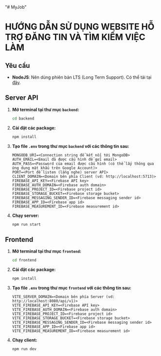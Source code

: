 "# MyJob" 
# HƯỚNG DẪN SỬ DỤNG WEBSITE HỖ TRỢ ĐĂNG TIN VÀ TÌM KIẾM VIỆC LÀM

## Yêu cầu
- **NodeJS**: Nên dùng phiên bản LTS (Long Term Support). Có thể tải tại [đây](https://nodejs.org/en/download/).

## Server API

1. **Mở terminal tại thư mục `backend`:**
   ```bash
   cd backend
   ```

2. **Cài đặt các package:**
   ```bash
   npm install
   ```

3. **Tạo file `.env` trong thư mục `backend` với các thông tin sau:**

   ```env
   MONGODB_URI=<Connection string để kết nối tới MongoDB>
   AUTH_EMAIL=<Email đã được cấu hình để gửi email>
   AUTH_PASS=<Password của email được cấu hình (có thể lấy thông qua ứng dụng mật khẩu trên Google Account)>
   PORT=<Port để listen (lắng nghe) server API>
   CLIENT_DOMAIN=<Domain bên phía Client (vd: http://localhost:5713)>
   FIREBASE_API_KEY=<Firebase API key>
   FIREBASE_AUTH_DOMAIN=<Firebase auth domain>
   FIREBASE_PROJECT_ID=<Firebase project id>
   FIREBASE_STORAGE_BUCKET=<Firebase storage bucket>
   FIREBASE_MESSAGING_SENDER_ID=<Firebase messaging sender id>
   FIREBASE_APP_ID=<Firebase app id>
   FIREBASE_MEASUREMENT_ID=<Firebase measurement id>
   ```

4. **Chạy server:**
   ```bash
   npm run start
   ```

## Frontend

1. **Mở terminal tại thư mục `frontend`:**
   ```bash
   cd frontend
   ```

2. **Cài đặt các package:**
   ```bash
   npm install
   ```

3. **Tạo file `.env` trong thư mục `frontend` với các thông tin sau:**

   ```env
   VITE_SERVER_DOMAIN=<Domain bên phía Server (vd: http://localhost:8080/api/v1)>
   VITE_FIREBASE_API_KEY=<Firebase API key>
   VITE_FIREBASE_AUTH_DOMAIN=<Firebase auth domain>
   VITE_FIREBASE_PROJECT_ID=<Firebase project id>
   VITE_FIREBASE_STORAGE_BUCKET=<Firebase storage bucket>
   VITE_FIREBASE_MESSAGING_SENDER_ID=<Firebase messaging sender id>
   VITE_FIREBASE_APP_ID=<Firebase app id>
   VITE_FIREBASE_MEASUREMENT_ID=<Firebase measurement id>
   ```

4. **Chạy client:**
   ```bash
   npm run dev
   
